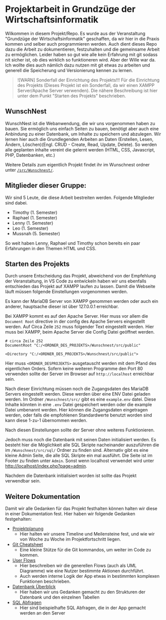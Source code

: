 # Projektarbeit in Grundzüge der Wirtschaftsinformatik

Wilkommen in diesem Projekt/Repo. Es wurde aus der Veranstaltung "Grundzüge der Wirtschaftsinformatik" geschaffen, da wir hier in die Praxis kommen und selber auch programmieren werden. Auch dient dieses Repo dazu die Arbeit zu dokumentieren, festzuhalten und die gemeinsame Arbeit zu ermöglichen. Leider haben so gut wie alle kein Erfahrung mit git sodass nit sicher ist, ob dies wirklich so funktioneren wird. Aber der Wille war da. Ich wollte dies auch nämlich dazu nutzen mit git etwas zu arbeiten und generell die Speicherung und Versionierung kennen zu lernen.

> ![WARN] Sonderfall der Einrichtung des Projekts!!!
> Für die Einrichtung des Projekts (Dieses Projekt ist ein Sonderfall, da wir einen XAMPP Server/Apache Server verwenden). Die nähere Beschreibung ist hier unter dem Punkt "Starten des Projekts" beschrieben.

## WunschNest

WunschNest ist die Webanwendung, die wir uns vorgenommen haben zu bauen. Sie ermöglich uns einfach Seiten zu bauen, benötigt aber auch eine Anbindung zu einer Datenbank, um Inhalte zu speichern und abzulegen. Wir lernen hier auch die Grundlegenden Arbeiten an Daten (Erstellen, Lesen, Ändern, Löschen)(Engl. CRUD - Create, Read, Update, Delete). So werden alle geplanten inhalte vereint die gelernt werden (HTML, CSS, Javascript, PHP, Datenbanken, etc.)

Weitere Details zum eigentlich Projekt findet ihr im Wunschnest ordner unter [`/src/Wunschnest/`](./src/Wunschnest/).

## Mitglieder dieser Gruppe:

Wir sind 5 Leute, die diese Arbeit bestreiten werden. Folgende Mitglieder sind dabei.

- Timothy (1. Semester)
- Raphael (1. Semester)
- Lenny (1. Semester)
- Leo (1. Semester)
- Mussnah (5. Semester)

So weit haben Lenny, Raphael und Timothy schon bereits ein paar Erfahrungen in den Themen HTML und CSS.

## Starten des Projekts

Durch unsere Entscheidung das Projekt, abweichend von der Empfehlung der Veranstaltung, in VS Code zu entwickeln haben wir uns ebenfalls entschieden das Projekt auf XAMPP laufen zu lassen. Damit die Webseite läuft müssen folgende Einstellungen vorgenommen werden.

Es kann der MariaDB Server von XAMPP genommen werden oder auch ein anderer, hauptsache dieser ist über 127.0.0.1 erreichbar.

Bei XAMPP kommt es auf den Apache Server. Hier muss vor allem die `Document Root` directive in der config des Apache Servers eingestellt werden.
Auf Circa Zeile `252` muss folgender Text eingestellt werden. Hier muss bei XAMPP, beim Apache Server die Config Datei geöffnet werden.

```nginx
# circa Zeile 252
DocumentRoot "C:/<ORDNER_DES_PROJEKTS>/Wunschnest/src/public"

<Directory "C:/<ORDNER_DES_PROJEKTS>/Wunschnest/src/public">
```

Hier muss `<ORDNER_DESPROJEKTS>` ausgetauscht werden mit dem Pfand des eigentlichen Orders.
Sofern keine weiteren Programme den Port 80 verwenden sollte der Server im Browser auf `http://localhost` erreichbar sein.

Nach dieser Einrichtung müssen noch die Zugangsdaten des MariaDB Servers eingestellt werden. Diese werden über eine ENV Datei geladen werden.
Im Ordner `/Wunschnest/src/` gibt es eine `example.env` datei. Diese Inhalte könnten in eine `.env` Datei gespeichert werden oder die example Datei umbenannt werden. Hier können die Zugangsdaten eingetragen werden, oder falls die empfohlenen Standardwerte benutzt worden sind kann diese 1-zu-1 übernommen werden.

Nach diesen Einstellungen sollte der Server ohne weiteres Funktionieren.

Jedoch muss noch die Datenbank mit seinen Daten initialisiert werden. Es besteht hier die Möglichkeit alle SQL Skripte nacheinander auszuführen die im `/Wunschnest/src/sql/` Ordner zu finden sind. Alternativ gibt es eine kleine Admin Seite, die alle SQL Skripte ein mal ausführt.
Die Seite ist im Footer zu finden unter `Admin`. Sonst wenn localhost verwendet wird unter [http://localhost/index.php?page=admin](http://localhost/index.php?page=admin).

Nachdem die Datenbank initialisiert worden ist sollte das Projekt verwendbar sein.

## Weitere Dokumentation

Damit wir alle Gedanken für das Projekt festhalten können halten wir diese in einer Dokumentation fest. Hier haben wir folgende Gedanken festgehalten:

- [Projektplanung](./Wunschnest/docs/Projekplanung.md)
  - Hier halten wir unsere Timeline und Meilensteine fest, und wie wir von Woche zu Woche im Projektfortschritt liegen.
- [Git Cheatsheet](./Wunschnest/docs/git-cheatsheet.md)
  - Eine kleine Stütze für die Git kommandos, um weiter im Code zu kommen.
- [User Flows](./Wunschnest/docs/user-flows.md)
  - Hier beschreiben wir die generellen Flows (auch als UML Diagramme) wie eine Nutzer bestimmte Aktionen durchführt.
  - Auch werden interne Logik der App etwas in bestimmten komplexen Funktionen beschrieben.
- [Datenbank Überblick](./Wunschnest/docs/datenbank-design.md)
  - Hier haben wir uns Gedanken gemacht zu den Strukturen der Datenbank und den einzelnen Tabellen
- [SQL Abfragen](./Wunschnest/docs/sql-abfragen.md)
  - Hier sind beispielhafte SQL Abfragen, die in der App gemacht werden an den Server
